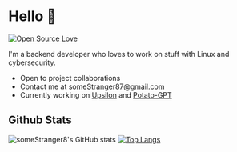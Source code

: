 
# Hello 👋
[![Open Source Love](https://img.shields.io/badge/Open%20Source-%E2%9D%A4-red.svg)](https://en.wikipedia.org/wiki/Open_source)

I'm a backend developer who loves to work on stuff with Linux and cybersecurity.

- Open to project collaborations
- Contact me at someStranger87@gmail.com
- Currently working on <a href="https://github.com/someStranger8/Upsilon">Upsilon</a> and <a href="https://github.com/someStranger8/potato-gpt">Potato-GPT</a>

## Github Stats 
![someStranger8's GitHub stats](https://github-readme-stats.vercel.app/api?username=someStranger8&show=reviews,discussions_started,discussions_answered,prs_merged,prs_merged_percentage)
[![Top Langs](https://github-readme-stats.vercel.app/api/top-langs/?username=someStranger8&layout=donut)](https://github.com/anuraghazra/github-readme-stats)
